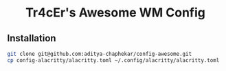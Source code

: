 <h1 align="center">
   Tr4cEr's Awesome WM Config
</h1>

## Installation

```sh
git clone git@github.com:aditya-chaphekar/config-awesome.git
cp config-alacritty/alacritty.toml ~/.config/alacritty/alacritty.toml
```

